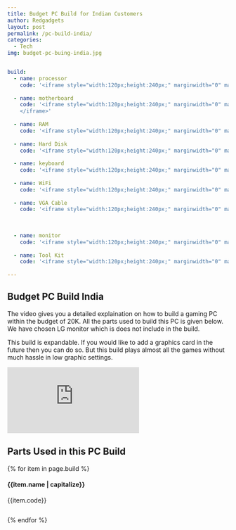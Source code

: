 ```yaml
---
title: Budget PC Build for Indian Customers
author: Redgadgets
layout: post
permalink: /pc-build-india/
categories:
  - Tech
img: budget-pc-buing-india.jpg


build:
  - name: processor
    code: '<iframe style="width:120px;height:240px;" marginwidth="0" marginheight="0" scrolling="no" frameborder="0" src="//ws-in.amazon-adsystem.com/widgets/q?ServiceVersion=20070822&OneJS=1&Operation=GetAdHtml&MarketPlace=IN&source=ac&ref=tf_til&ad_type=product_link&tracking_id=redga-21&marketplace=amazon&region=IN&placement=B01N7U18M1&asins=B01N7U18M1&linkId=bc89f3382868fa5371920628ef625e15&show_border=true&link_opens_in_new_window=true&price_color=333333&title_color=0066c0&bg_color=ffffff"></iframe>'
    
  - name: motherboard
    code: '<iframe style="width:120px;height:240px;" marginwidth="0" marginheight="0" scrolling="no" frameborder="0" src="//ws-in.amazon-adsystem.com/widgets/q?ServiceVersion=20070822&OneJS=1&Operation=GetAdHtml&MarketPlace=IN&source=ac&ref=tf_til&ad_type=product_link&tracking_id=redga-21&marketplace=amazon&region=IN&placement=B06Y4SG6RY&asins=B06Y4SG6RY&linkId=3afac76d3eae14c330139bc1e360467e&show_border=true&link_opens_in_new_window=true&price_color=333333&title_color=0066c0&bg_color=ffffff">
    </iframe>'
    
  - name: RAM
    code: '<iframe style="width:120px;height:240px;" marginwidth="0" marginheight="0" scrolling="no" frameborder="0" src="//ws-in.amazon-adsystem.com/widgets/q?ServiceVersion=20070822&OneJS=1&Operation=GetAdHtml&MarketPlace=IN&source=ss&ref=as_ss_li_til&ad_type=product_link&tracking_id=redga-21&marketplace=amazon&region=IN&placement=B01ARHCZYO&asins=B01ARHCZYO&linkId=3d3b42409ea9857799800ba49168e264&show_border=true&link_opens_in_new_window=true"></iframe>'
    
  - name: Hard Disk
    code: '<iframe style="width:120px;height:240px;" marginwidth="0" marginheight="0" scrolling="no" frameborder="0" src="//ws-in.amazon-adsystem.com/widgets/q?ServiceVersion=20070822&OneJS=1&Operation=GetAdHtml&MarketPlace=IN&source=ss&ref=as_ss_li_til&ad_type=product_link&tracking_id=redga-21&marketplace=amazon&region=IN&placement=B0088PUEPK&asins=B0088PUEPK&linkId=e948e06c23dfae67a0083d79a615b51c&show_border=true&link_opens_in_new_window=true"></iframe>'
    
  - name: keyboard
    code: '<iframe style="width:120px;height:240px;" marginwidth="0" marginheight="0" scrolling="no" frameborder="0" src="//ws-in.amazon-adsystem.com/widgets/q?ServiceVersion=20070822&OneJS=1&Operation=GetAdHtml&MarketPlace=IN&source=ss&ref=as_ss_li_til&ad_type=product_link&tracking_id=redga-21&marketplace=amazon&region=IN&placement=B00U126ZGA&asins=B00U126ZGA&linkId=ae8e5b812d3e7d867d818e2a6d350d92&show_border=true&link_opens_in_new_window=true"></iframe>'
    
  - name: WiFi
    code: '<iframe style="width:120px;height:240px;" marginwidth="0" marginheight="0" scrolling="no" frameborder="0" src="//ws-in.amazon-adsystem.com/widgets/q?ServiceVersion=20070822&OneJS=1&Operation=GetAdHtml&MarketPlace=IN&source=ss&ref=as_ss_li_til&ad_type=product_link&tracking_id=redga-21&marketplace=amazon&region=IN&placement=B008IFXQFU&asins=B008IFXQFU&linkId=21cd3615794f78b5ec817f30ceb3bf76&show_border=true&link_opens_in_new_window=true"></iframe>'
    
  - name: VGA Cable
    code: '<iframe style="width:120px;height:240px;" marginwidth="0" marginheight="0" scrolling="no" frameborder="0" src="//ws-in.amazon-adsystem.com/widgets/q?ServiceVersion=20070822&OneJS=1&Operation=GetAdHtml&MarketPlace=IN&source=ss&ref=as_ss_li_til&ad_type=product_link&tracking_id=redga-21&marketplace=amazon&region=IN&placement=B019RIO2NG&asins=B019RIO2NG&linkId=088d4658001253a01681670d5ff9c3c6&show_border=true&link_opens_in_new_window=true"></iframe>'
    
    
      
  - name: monitor
    code: '<iframe style="width:120px;height:240px;" marginwidth="0" marginheight="0" scrolling="no" frameborder="0" src="//ws-in.amazon-adsystem.com/widgets/q?ServiceVersion=20070822&OneJS=1&Operation=GetAdHtml&MarketPlace=IN&source=ss&ref=as_ss_li_til&ad_type=product_link&tracking_id=redga-21&marketplace=amazon&region=IN&placement=B01IBM5V66&asins=B01IBM5V66&linkId=32b3711c48d3e556f5ece424920e74ba&show_border=true&link_opens_in_new_window=true"></iframe>'      
 
  - name: Tool Kit
    code: '<iframe style="width:120px;height:240px;" marginwidth="0" marginheight="0" scrolling="no" frameborder="0" src="//ws-in.amazon-adsystem.com/widgets/q?ServiceVersion=20070822&OneJS=1&Operation=GetAdHtml&MarketPlace=IN&source=ss&ref=as_ss_li_til&ad_type=product_link&tracking_id=redga-21&marketplace=amazon&region=IN&placement=B000NIGJ68&asins=B000NIGJ68&linkId=8d39c9cfc1887b1ff96b9188b73cb972&show_border=true&link_opens_in_new_window=true"></iframe>'
    
---
```


<link rel="dns-prefetch" href="//ws-in.amazon-adsystem.com">
<link rel="dns-prefetch" href="//www.ytimg.com/">
<link rel="dns-prefetch" href="//www.youtube.com/">


## Budget PC Build India 

The video gives you a detailed explaination on how to build a gaming PC within the budget of 20K. All the parts used to build this PC is given below. We have chosen LG monitor which is does not include in the build.

This build is expandable. If you would like to add a graphics card in the future then you can do so. But this build plays almost all the games without much hassle in low graphic settings.


<iframe class="video" src="https://www.youtube.com/embed/3L3IGKJIkBo?modestbranding=1&rel=0&start=0&end=1442&ytp-pause-overlay=0&showinfo=0" frameborder="0" allowfullscreen></iframe>

## Parts Used in this PC Build


<div class="row">
   {% for item in page.build %}
    <div class="col-md-3">
       <h4>{{item.name | capitalize}}</h4>
        {{item.code}}
    </div>
    {% endfor %}
</div>

<style>
.col-md-3 {
    margin-bottom: 2em;
}
</style>
